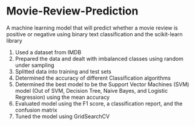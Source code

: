 # Movie-Review-Prediction
A machine learning model that will predict whether a movie review is positive or negative using binary text classification and the scikit-learn library

1. Used a dataset from IMDB 
2. Prepared the data and dealt with imbalanced classes using random under sampling
3. Splitted data into training and test sets
5. Determined the accuracy of different Classification algorithms
6. Determined the best model to be the Support Vector Machines (SVM) model (Out of SVM, Decision Tree, Naive Bayes, and Logistic Regression) using the mean accuracy
7. Evaluated model using the F1 score, a classification report, and the confusion matrix
8. Tuned the model using GridSearchCV
